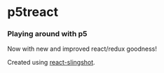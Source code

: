 # p5treact

### Playing around with p5
Now with new and improved react/redux goodness!

Created using [react-slingshot](https://github.com/coryhouse/react-slingshot).

